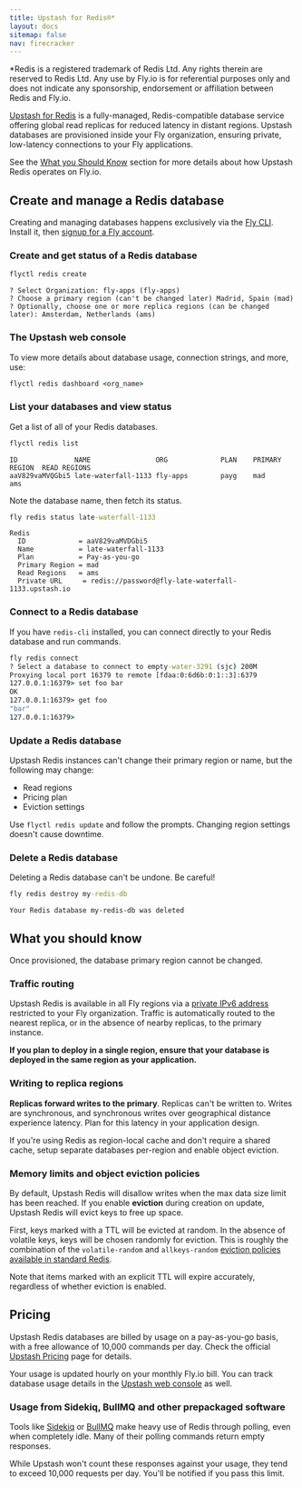 ```yaml
---
title: Upstash for Redis®*
layout: docs
sitemap: false
nav: firecracker
---
```


<aside class="callout">
  &#42;Redis is a registered trademark of Redis Ltd. Any rights therein are reserved to Redis Ltd. Any use by Fly.io is for referential purposes only and does not indicate any sponsorship, endorsement or affiliation between Redis and Fly.io.
</aside>

[Upstash for Redis](https://docs.upstash.com/redis) is a fully-managed, Redis-compatible database service offering global read replicas for reduced latency in distant regions. Upstash databases are provisioned inside your Fly organization, ensuring private, low-latency connections to your Fly applications.

See the [What you Should Know](#what-you-should-know) section for more details about how Upstash Redis operates on Fly.io.

## Create and manage a Redis database

Creating and managing databases happens exclusively via the [Fly CLI](/docs/hands-on/install-flyctl/). Install it, then [signup for a Fly account](https://fly.io/docs/getting-started/log-in-to-fly/).

### Create and get status of a Redis database

```cmd
flyctl redis create
```
```output
? Select Organization: fly-apps (fly-apps)
? Choose a primary region (can't be changed later) Madrid, Spain (mad)
? Optionally, choose one or more replica regions (can be changed later): Amsterdam, Netherlands (ams)
```

### The Upstash web console

To view more details about database usage, connection strings, and more, use:

```cmd
flyctl redis dashboard <org_name>
```

### List your databases and view status
Get a list of all of your Redis databases.

```cmd
flyctl redis list
```
```output
ID             	NAME               	ORG          	PLAN	PRIMARY REGION	READ REGIONS
aaV829vaMVQGbi5	late-waterfall-1133	fly-apps     	payg	mad           	ams
```

Note the database name, then fetch its status.

```cmd
fly redis status late-waterfall-1133
```
```output
Redis
  ID             = aaV829vaMVDGbi5
  Name           = late-waterfall-1133
  Plan           = Pay-as-you-go
  Primary Region = mad
  Read Regions   = ams
  Private URL     = redis://password@fly-late-waterfall-1133.upstash.io
```

### Connect to a Redis database

If you have `redis-cli` installed, you can connect directly to your Redis database and run commands.

```cmd
fly redis connect
? Select a database to connect to empty-water-3291 (sjc) 200M
Proxying local port 16379 to remote [fdaa:0:6d6b:0:1::3]:6379
127.0.0.1:16379> set foo bar
OK
127.0.0.1:16379> get foo
"bar"
127.0.0.1:16379>
```

### Update a Redis database

Upstash Redis instances can't change their primary region or name, but the following may change:

* Read regions
* Pricing plan
* Eviction settings

Use `flyctl redis update` and follow the prompts. Changing region settings doesn't cause downtime.

### Delete a Redis database

Deleting a Redis database can't be undone. Be careful!

```cmd
fly redis destroy my-redis-db
```
```output
Your Redis database my-redis-db was deleted
```

## What you should know

Once provisioned, the database primary region cannot be changed.

### Traffic routing

Upstash Redis is available in all Fly regions via a [private IPv6 address](/docs/networking/private-networking/#flycast-private-load-balancing) restricted to your Fly organization. Traffic is automatically routed to the nearest replica, or in the absence of nearby replicas, to the primary instance.

**If you plan to deploy in a single region, ensure that your database is deployed in the same region as your application.**

### Writing to replica regions

**Replicas forward writes to the primary**. Replicas can't be written to. Writes are synchronous, and synchronous writes over geographical distance experience latency. Plan for this latency in your application design.

If you're using Redis as region-local cache and don't require a shared cache, setup separate databases per-region and enable object eviction.

### Memory limits and object eviction policies

By default, Upstash Redis will disallow writes when the max data size limit has been reached. If you enable **eviction** during creation on update, Upstash Redis will evict keys to free up space.

First, keys marked with a TTL will be evicted at random. In the absence of volatile keys, keys will be chosen randomly for eviction. This is roughly the combination of the `volatile-random` and `allkeys-random` [eviction policies available in standard Redis](https://redis.io/docs/manual/eviction/).

Note that items marked with an explicit TTL will expire accurately, regardless of whether eviction is enabled.

## Pricing

Upstash Redis databases are billed by usage on a pay-as-you-go basis, with a free allowance of 10,000 commands per day. Check the official [Upstash Pricing](https://upstash.com/pricing) page for details.

Your usage is updated hourly on your monthly Fly.io bill. You can track database usage details in the [Upstash web console](#the-upstash-web-console) as well.

### Usage from Sidekiq, BullMQ and other prepackaged software

Tools like [Sidekiq](https://sidekiq.org/) or [BullMQ](https://bullmq.io/) make heavy use of Redis through polling, even when completely idle. Many of their polling commands return empty responses.

While Upstash won't count these responses against your usage, they tend to exceed 10,000 requests per day. You'll be notified if you pass this limit.
